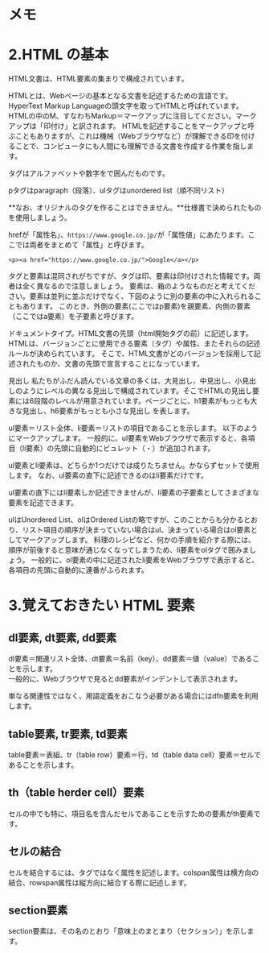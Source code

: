 # メモ

# 2.HTML の基本
HTML文書は、HTML要素の集まりで構成されています。

HTMLとは、Webページの基本となる文書を記述するための言語です。HyperText Markup Languageの頭文字を取ってHTMLと呼ばれています。 HTMLの中のM、すなわちMarkup＝マークアップに注目してください。マークアップは「印付け」と訳されます。
HTMLを記述することをマークアップと呼ぶこともありますが、これは機械（Webブラウザなど）が理解できる印を付けることで、コンピュータにも人間にも理解できる文書を作成する作業を指します。

タグはアルファベットや数字をで囲んだものです。

pタグはparagraph（段落）、ulタグはunordered list（順不同リスト）

**なお、オリジナルのタグを作ることはできません。**仕様書で決められたものを使用しましょう。

hrefが「属性名」、`https://www.google.co.jp/`が「属性値」にあたります。ここでは両者をまとめて「属性」と呼びます。

```<p><a href="https://www.google.co.jp/">Google</a></p>```

タグと要素は混同されがちですが、タグは印、要素は印付けされた情報です。両者は全く異なるので注意しましょう。 要素は、箱のようなものだと考えてください。要素は並列に並ぶだけでなく、下図のように別の要素の中に入れられることもあります。
このとき、外側の要素(ここではp要素)を親要素、内側の要素（ここではa要素）を子要素と呼びます。

ドキュメントタイプ。HTML文書の先頭（html開始タグの前）に記述します。 HTMLは、バージョンごとに使用できる要素（タグ）や属性、またそれらの記述ルールが決められています。
そこで、HTML文書がどのバージョンを採用して記述されたものか、文書の先頭で宣言することになっています。

見出し
私たちがふだん読んでいる文章の多くは、大見出し、中見出し、小見出しのようにレベルの異なる見出しで構成されています。そこでHTMLの見出し要素には6段階のレベルが用意されています。ページごとに、h1要素がもっとも大きな見出し、h6要素がもっとも小さな見出し を表します。

ul要素＝リスト全体、li要素＝リストの項目であることを示します。
以下のようにマークアップします。
一般的に、ul要素をWebブラウザで表示すると、各項目（li要素）の先頭に自動的にビュレット（・）が追加されます。

ul要素とli要素は、どちらか1つだけでは成りたちません。かならずセットで使用します。
なお、ul要素の直下に記述できるのはli要素だけです。

ul要素の直下にはli要素しか記述できませんが、li要素の子要素としてさまざまな要素を記述できます。

ulはUnordered List、olはOrdered Listの略ですが、このことからも分かるとおり、リスト項目の順序が決まっていない場合はul、決まっている場合はol要素としてマークアップします。 料理のレシピなど、何かの手順を紹介する際には、順序が前後すると意味が通じなくなってしまうため、li要素をolタグで囲みましょう。 一般的に、ol要素の中に記述されたli要素をWebブラウザで表示すると、各項目の先頭に自動的に連番がふられます。

# 3.覚えておきたい HTML 要素
## dl要素, dt要素, dd要素
dl要素＝関連リスト全体、dt要素＝名前（key）、dd要素＝値（value）であることを示します。  
一般的に、Webブラウザで見るとdd要素がインデントして表示されます。  

単なる関連性ではなく、用語定義をおこなう必要がある場合にはdfn要素を利用します。  

## table要素, tr要素, td要素
table要素＝表組、tr（table row）要素＝行、td（table data cell）要素＝セルであることを示します。  

## th（table herder cell）要素
セルの中でも特に、項目名を含んだセルであることを示すための要素がth要素です。  

## セルの結合
セルを結合するには、タグではなく属性を記述します。colspan属性は横方向の結合、rowspan属性は縦方向に結合する際に記述します。  

## section要素
section要素は、その名のとおり「意味上のまとまり（セクション）」を示します。


